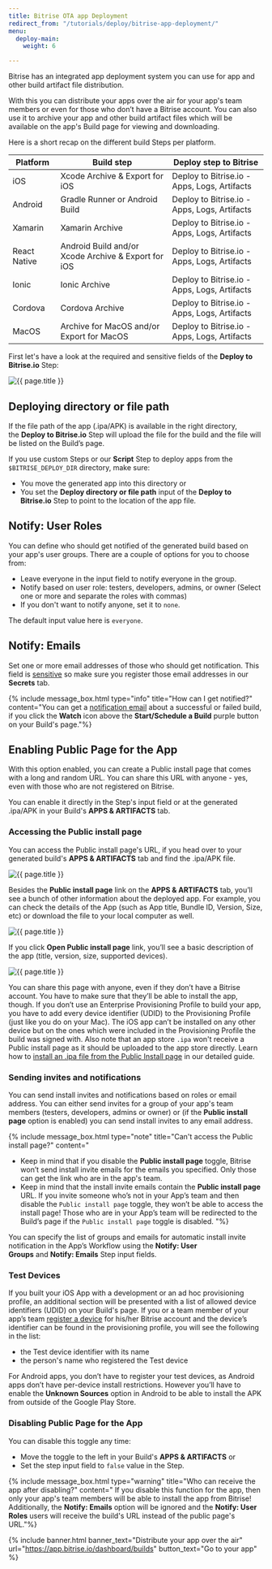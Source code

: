 ```yaml
---
title: Bitrise OTA app Deployment
redirect_from: "/tutorials/deploy/bitrise-app-deployment/"
menu:
  deploy-main:
    weight: 6

---
```

Bitrise has an integrated app deployment system you can use for app and other build artifact file distribution.

With this you can distribute your apps over the air for your app's team members or even for those who don’t have a Bitrise account. You can also use it to archive your app and other build artifact files which will be available on the app's Build page for viewing and downloading.

Here is a short recap on the different build Steps per platform.

| Platform | Build step | Deploy step to Bitrise |
| --- | --- | --- |
| iOS | Xcode Archive & Export for iOS | Deploy to Bitrise.io - Apps, Logs, Artifacts |
| Android | Gradle Runner or Android Build | Deploy to Bitrise.io - Apps, Logs, Artifacts |
| Xamarin | Xamarin Archive | Deploy to Bitrise.io - Apps, Logs, Artifacts |
| React Native | Android Build and/or Xcode Archive & Export for iOS | Deploy to Bitrise.io - Apps, Logs, Artifacts |
| Ionic | Ionic Archive | Deploy to Bitrise.io - Apps, Logs, Artifacts |
| Cordova | Cordova Archive | Deploy to Bitrise.io - Apps, Logs, Artifacts |
| MacOS | Archive for MacOS and/or Export for MacOS | Deploy to Bitrise.io - Apps, Logs, Artifacts |

First let's have a look at the required and sensitive fields of the **Deploy to Bitrise.io** Step:

![{{ page.title }}](/img/deploy-to-bitrise.png)

## Deploying directory or file path

If the file path of the app (.ipa/APK) is available in the right directory, the **Deploy to Bitrise.io** Step will upload the file for the build and the file will be listed on the Build’s page.

If you use custom Steps or our **Script** Step to deploy apps from the `$BITRISE_DEPLOY_DIR` directory, make sure:

* You move the generated app into this directory or
* You set the **Deploy directory or file path** input of the **Deploy to Bitrise.io** Step to point to the location of the app file.

## Notify: User Roles

You can define who should get notified of the generated build based on your app's user groups. There are a couple of options for you to choose from:

* Leave everyone in the input field to notify everyone in the group.
* Notify based on user role: testers, developers, admins, or owner (Select one or more and separate the roles with commas)
* If you don't want to notify anyone, set it to `none`.

The default input value here is `everyone`.

## Notify: Emails

Set one or more email addresses of those who should get notification. This field is  [sensitive](/builds/env-vars-secret-env-vars/) so make sure you register those email addresses in our **Secrets** tab.

{% include message_box.html type="info" title="How can I get notified?" content="You can get a [notification email](/builds/configuring-notifications/#watching-an-app) about a successful or failed build, if you click the **Watch** icon above the **Start/Schedule a Build** purple button on your Build's page."%}

## Enabling Public Page for the App

With this option enabled, you can create a Public install page that comes with a long and random URL. You can share this URL with anyone - yes, even with those who are not registered on Bitrise.

You can enable it directly in the Step's input field or at the generated .ipa/APK in your Build's **APPS & ARTIFACTS** tab.

### Accessing the Public install page

You can access the Public install page's URL, if you head over to your generated build's **APPS & ARTIFACTS** tab and find the .ipa/APK file.

![{{ page.title }}](/img/public-install-page-1.png)

Besides the **Public install page** link on the **APPS & ARTIFACTS** tab, you’ll see a bunch of other information about the deployed app. For example, you can check the details of the App (such as App title, Bundle ID, Version, Size, etc) or download the file to your local computer as well.

![{{ page.title }}](/img/app-release-unsigned.jpg)

If you click **Open Public install page** link, you’ll see a basic description of the app (title, version, size, supported devices).

![{{ page.title }}](/img/publicinstallpage.jpg)

You can share this page with anyone, even if they don’t have a Bitrise account. You have to make sure that they’ll be able to install the app, though. If you don’t use an Enterprise Provisioning Profile to build your app, you have to add every device identifier (UDID) to the Provisioning Profile (just like you do on your Mac). The iOS app can’t be installed on any other device but on the ones which were included in the Provisioning Profile the build was signed with. Also note that an app store `.ipa` won't receive a Public install page as it should be uploaded to the app store directly. Learn how to [install an .ipa file from the Public Install page](/testing/installing-an-ipa-file-from-the-public-install-page/) in our detailed guide. 

### Sending invites and notifications

You can send install invites and notifications based on roles or email address. You can either send invites for a group of your app's team members (testers, developers, admins or owner) or (if the **Public install page** option is enabled) you can send install invites to any email address.

{% include message_box.html type="note" title="Can't access the Public install page?" content="

* Keep in mind that if you disable the **Public install page** toggle, Bitrise won’t send install invite emails for the emails you specified. Only those can get the link who are in the app's team.
* Keep in mind that the install invite emails contain the **Public install page** URL. If you invite someone who’s not in your App’s team and then disable the `Public install page` toggle, they won’t be able to access the install page! Those who are in your App’s team will be redirected to the Build’s page if the `Public install page` toggle is disabled. "%}

You can specify the list of groups and emails for automatic install invite notification in the App’s Workflow using the **Notify: User Groups** and **Notify: Emails** Step input fields.

### Test Devices

If you built your iOS App with a development or an ad hoc provisioning profile, an additional section will be presented with a list of allowed device identifiers (UDID) on your Build's page. If you or a team member of your app’s team [register a device](/testing/registering-a-test-device/) for his/her Bitrise account and the device’s identifier can be found in the provisioning profile, you will see the following in the list:

* the Test device identifier with its name
* the person's name who registered the Test device

For Android apps, you don’t have to register your test devices, as Android apps don’t have per-device install restrictions. However you’ll have to enable the **Unknown Sources** option in Android to be able to install the APK from outside of the Google Play Store.

### Disabling Public Page for the App

You can disable this toggle any time:

* Move the toggle to the left in your Build's **APPS & ARTIFACTS** or
* Set the step input field to `false` value in the Step.

{% include message_box.html type="warning" title="Who can receive the app after disabling?" content=" If you disable this function for the app, then only your app's team members will be able to install the app from Bitrise! Additionally, the **Notify: Emails** option will be ignored and the **Notify: User Roles** users will receive the build's URL instead of the public page's URL."%}

{% include banner.html banner_text="Distribute your app over the air" url="https://app.bitrise.io/dashboard/builds" button_text="Go to your app" %}